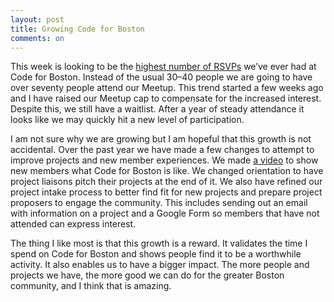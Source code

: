 ```yaml
---
layout: post
title: Growing Code for Boston
comments: on
---
```

This week is looking to be the [highest number of RSVPs](https://www.meetup.com/Code-for-Boston/events/cflnsqyzfbhb/) we’ve ever had at Code for Boston. Instead of the usual 30–40 people we are going to have over seventy people attend our Meetup. This trend started a few weeks ago and I have raised our Meetup cap to compensate for the increased interest. Despite this, we still have a waitlist. After a year of steady attendance it looks like we may quickly hit a new level of participation.

I am not sure why we are growing but I am hopeful that this growth is not accidental. Over the past year we have made a few changes to attempt to improve projects and new member experiences. We made [a video](https://youtu.be/0q9fZB4aZmk) to show new members what Code for Boston is like. We changed orientation to have project liaisons pitch their projects at the end of it. We also have refined our project intake process to better find fit for new projects and prepare project proposers to engage the community. This includes sending out an email with information on a project and a Google Form so members that have not attended can express interest.

The thing I like most is that this growth is a reward. It validates the time I spend on Code for Boston and shows people find it to be a worthwhile activity. It also enables us to have a bigger impact. The more people and projects we have, the more good we can do for the greater Boston community, and I think that is amazing.